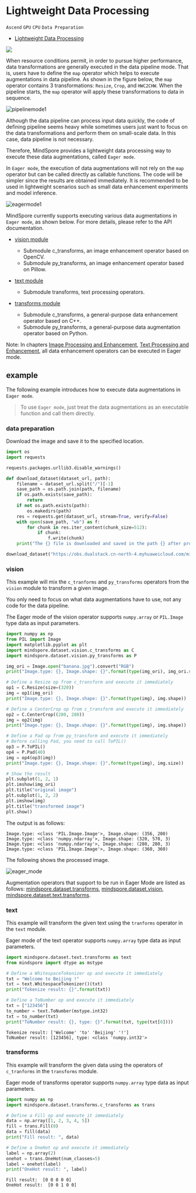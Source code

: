 # Lightweight Data Processing

`Ascend` `GPU` `CPU` `Data Preparation`
<!-- TOC -->

- [Lightweight Data Processing](#lightweight-data-processing)

<!-- /TOC -->

<a href="https://gitee.com/mindspore/docs/blob/master/docs/mindspore/programming_guide/source_en/eager.md" target="_blank"><img src="https://gitee.com/mindspore/docs/raw/master/resource/_static/logo_source_en.png"></a>

When resource conditions permit, in order to pursue higher performance, data transformations are generally executed in the data pipeline mode. That is, users have to define the `map` operator which helps to execute augmentations in data pipeline. As shown in the figure below, the `map` operator contains 3 transformations: `Resize`, `Crop`, and `HWC2CHW`. When the pipeline starts, the `map` operator will apply these transformations to data in sequence.

![pipelinemode1](./images/pipeline_mode_en.jpeg)

Although the data pipeline can process input data quickly, the code of defining pipeline seems heavy while sometimes users just want to focus on the data transformations and perform them on small-scale data. In this case, data pipeline is not necessary.

Therefore, MindSpore provides a lightweight data processing way to execute these data augmentations, called `Eager mode`.

In `Eager mode`, the execution of data augmentations will not rely on the `map` operator but can be called directly as callable functions. The code will be simpler since the results are obtained immediately. It is recommended to be used in lightweight scenarios such as small data enhancement experiments and model inference.

![eagermode1](./images/eager_mode_en.jpeg)

MindSpore currently supports executing various data augmentations in `Eager mode`, as shown below. For more details, please refer to the API documentation.

- [vision module](https://www.mindspore.cn/docs/api/en/master/api_python/mindspore.dataset.vision.html)

    - Submodule c_transforms, an image enhancement operator based on OpenCV.
    - Submodule py_transforms, an image enhancement operator based on Pillow.

- [text module](https://www.mindspore.cn/docs/api/en/master/api_python/mindspore.dataset.text.html#mindspore-dataset-text-transforms)

    - Submodule transforms, text processing operators.

- [transforms module](https://www.mindspore.cn/docs/api/en/master/api_python/mindspore.dataset.transforms.html)

    - Submodule c_transforms, a general-purpose data enhancement operator based on C++.
    - Submodule py_transforms, a general-purpose data augmentation operator based on Python.

Note: In chapters [Image Processing and Enhancement](https://www.mindspore.cn/docs/programming_guide/en/master/augmentation.html), [Text Processing and Enhancement](https://www.mindspore.cn/docs/programming_guide/en/master/tokenizer.html), all data enhancement operators can be executed in Eager mode.

## example

The following example introduces how to execute data augmentations in `Eager mode`.

> To use `Eager mode`, just treat the data augmentations as an executable function and call them directly.

### data preparation

Download the image and save it to the specified location.

```python
import os
import requests

requests.packages.urllib3.disable_warnings()

def download_dataset(dataset_url, path):
    filename = dataset_url.split("/")[-1]
    save_path = os.path.join(path, filename)
    if os.path.exists(save_path):
        return
    if not os.path.exists(path):
        os.makedirs(path)
    res = requests.get(dataset_url, stream=True, verify=False)
    with open(save_path, "wb") as f:
        for chunk in res.iter_content(chunk_size=512):
            if chunk:
                f.write(chunk)
    print("The {} file is downloaded and saved in the path {} after processing".format(os.path.basename(dataset_url), path))

download_dataset("https://obs.dualstack.cn-north-4.myhuaweicloud.com/mindspore-website/notebook/datasets/banana.jpg", ".")
```

### vision

This example will mix the `c_tranforms` and `py_transforms` operators from the `vision` module to transform a given image.

You only need to focus on what data augmentations have to use, not any code for the data pipeline.

The Eager mode of the vision operator supports `numpy.array` or `PIL.Image` type data as input parameters.

```python
import numpy as np
from PIL import Image
import matplotlib.pyplot as plt
import mindspore.dataset.vision.c_transforms as C
import mindspore.dataset.vision.py_transforms as P

img_ori = Image.open("banana.jpg").convert("RGB")
print("Image.type: {}, Image.shape: {}".format(type(img_ori), img_ori.size))

# Define a Resize op from c_transform and execute it immediately
op1 = C.Resize(size=(320))
img = op1(img_ori)
print("Image.type: {}, Image.shape: {}".format(type(img), img.shape))

# Define a CenterCrop op from c_transform and execute it immediately
op2 = C.CenterCrop((280, 280))
img = op2(img)
print("Image.type: {}, Image.shape: {}".format(type(img), img.shape))

# Define a Pad op from py_transform and execute it immediately
# Before calling Pad, you need to call ToPIL()
op3 = P.ToPIL()
op4 = P.Pad(40)
img = op4(op3(img))
print("Image.type: {}, Image.shape: {}".format(type(img), img.size))

# Show the result
plt.subplot(1, 2, 1)
plt.imshow(img_ori)
plt.title("original image")
plt.subplot(1, 2, 2)
plt.imshow(img)
plt.title("transformed image")
plt.show()
```

The output is as follows:

```text
Image.type: <class 'PIL.Image.Image'>, Image.shape: (356, 200)
Image.type: <class 'numpy.ndarray'>, Image.shape: (320, 570, 3)
Image.type: <class 'numpy.ndarray'>, Image.shape: (280, 280, 3)
Image.type: <class 'PIL.Image.Image'>, Image.shape: (360, 360)
```

The following shows the processed image.

![eager_mode](./images/eager_mode.png)

Augmentation operators that support to be run in Eager Mode are listed as follows: [mindspore.dataset.transforms](https://www.mindspore.cn/docs/api/en/master/api_python/mindspore.dataset.transforms.html), [mindspore.dataset.vision](https://www.mindspore.cn/docs/api/en/master/api_python/mindspore.dataset.vision.html), [mindspore.dataset.text.transforms](https://www.mindspore.cn/docs/api/en/master/api_python/mindspore.dataset.text.html#mindspore-dataset-text-transforms).

### text

This example will transform the given text using the `tranforms` operator in the `text` module.

Eager mode of the text operator supports `numpy.array` type data as input parameters.

```python
import mindspore.dataset.text.transforms as text
from mindspore import dtype as mstype

# Define a WhitespaceTokenizer op and execute it immediately
txt = "Welcome to Beijing !"
txt = text.WhitespaceTokenizer()(txt)
print("Tokenize result: {}".format(txt))

# Define a ToNumber op and execute it immediately
txt = ["123456"]
to_number = text.ToNumber(mstype.int32)
txt = to_number(txt)
print("ToNumber result: {}, type: {}".format(txt, type(txt[0])))
```

```text
Tokenize result: ['Welcome' 'to' 'Beijing' '!']
ToNumber result: [123456], type: <class 'numpy.int32'>
```

### transforms

This example will transform the given data using the operators of `c_tranforms` in the `transforms` module.

Eager mode of transforms operator supports `numpy.array` type data as input parameters.

```python
import numpy as np
import mindspore.dataset.transforms.c_transforms as trans

# Define a Fill op and execute it immediately
data = np.array([1, 2, 3, 4, 5])
fill = trans.Fill(0)
data = fill(data)
print("Fill result: ", data)

# Define a OneHot op and execute it immediately
label = np.array(2)
onehot = trans.OneHot(num_classes=5)
label = onehot(label)
print("OneHot result: ", label)
```

```text
Fill result:  [0 0 0 0 0]
OneHot result:  [0 0 1 0 0]
```
